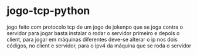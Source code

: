 # jogo-tcp-python
jogo feito com protocolo tcp de um jogo de jokenpo que se joga contra o servidor
para jogar basta instalar o rodar o servidor primeiro e depois o client, para jogar em máquinas diferentes deve-se alterar o ip nos dois códigos, no client e servidor, para o ipv4 da máquina que se roda o servidor
